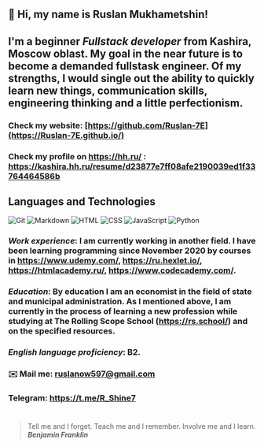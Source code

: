 ## 👋 Hi, my name is **Ruslan Mukhametshin**!
## I'm a beginner *Fullstack developer* from Kashira, Moscow oblast. My goal in the near future is to become a demanded fullstask engineer. Of my strengths, I would single out the ability to quickly learn new things, communication skills, engineering thinking and a little perfectionism.
### Check my website: [https://github.com/Ruslan-7E](https://Ruslan-7E.github.io/)
### Check my profile on https://hh.ru/ : https://kashira.hh.ru/resume/d23877e7ff08afe2190039ed1f33764464586b
## Languages and Technologies
![Git](https://img.shields.io/badge/-Git-090909?style=for-the-badge&logo=git)
![Markdown](https://img.shields.io/badge/-Markdown-090909?style=for-the-badge&logo=markdown)
![HTML](https://img.shields.io/badge/-HTML-090909?style=for-the-badge&logo=html5)
![CSS](https://img.shields.io/badge/-CSS-090909?style=for-the-badge&logo=css3)
![JavaScript](https://img.shields.io/badge/-JavaScript-090909?style=for-the-badge&logo=JavaScript)
![Python](https://img.shields.io/badge/-Python-090909?style=for-the-badge&logo=Python)
### *Work experience*: I am currently working in another field. I have been learning programming since November 2020 by courses in https://www.udemy.com/, https://ru.hexlet.io/, https://htmlacademy.ru/, https://www.codecademy.com/.
### *Education*: By education I am an economist in the field of state and municipal administration. As I mentioned above, I am currently in the process of learning a new profession while studying at The Rolling Scope School (https://rs.school/) and on the specified resources.
### *English language proficiency*: B2.
### :envelope: Mail me: ruslanow597@gmail.com
### Telegram: https://t.me/R_Shine7
#
> Tell me and I forget. Teach me and I remember. Involve me and I learn. <br/>
> ***Benjamin Franklin***
